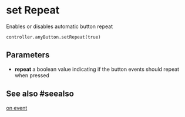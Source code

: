 # set Repeat

Enables or disables automatic button repeat

```sig
controller.anyButton.setRepeat(true)
```

## Parameters

* **repeat** a boolean value indicating if the button events should repeat when pressed

## See also #seealso

[on event](/reference/controller/button/on-event)
